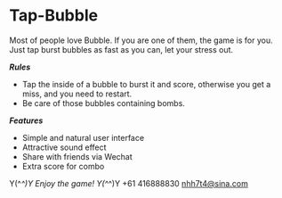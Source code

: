 # Tap-Bubble
Most of people love Bubble. If you are one of them, the game is for you. Just tap burst bubbles as fast as you can, let your stress out.

***Rules***
- Tap the inside of a bubble to burst it and score, otherwise you get a miss, and you need to restart.
- Be care of those bubbles containing bombs.

***Features***
- Simple and natural user interface
- Attractive sound effect
- Share with friends via Wechat
- Extra score for combo

Y(^_^)Y Enjoy the game! Y(^_^)Y
+61 416888830 nhh7t4@sina.com
